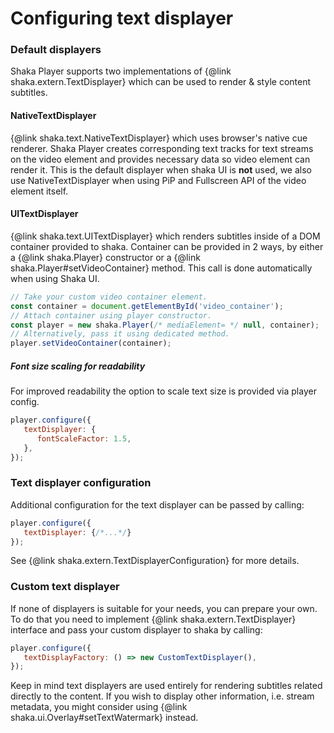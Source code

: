 # Configuring text displayer

### Default displayers

Shaka Player supports two implementations of {@link shaka.extern.TextDisplayer}
which can be used to render & style content subtitles.

#### NativeTextDisplayer

{@link shaka.text.NativeTextDisplayer} which uses browser's native cue
renderer. Shaka Player creates corresponding text tracks for text streams on
the video element and provides necessary data so video element can render it.
This is the default displayer when shaka UI is **not** used, we also use
NativeTextDisplayer when using PiP and Fullscreen API of the video element
itself.

#### UITextDisplayer

{@link shaka.text.UITextDisplayer} which renders subtitles inside of a DOM
container provided to shaka.
Container can be provided in 2 ways, by either a {@link shaka.Player}
constructor or a {@link shaka.Player#setVideoContainer} method. This call
is done automatically when using Shaka UI.
```js
// Take your custom video container element.
const container = document.getElementById('video_container');
// Attach container using player constructor.
const player = new shaka.Player(/* mediaElement= */ null, container);
// Alternatively, pass it using dedicated method.
player.setVideoContainer(container);
```

##### Font size scaling for readability

For improved readability the option to scale text size is provided via player
config.

```js
player.configure({
   textDisplayer: {
      fontScaleFactor: 1.5,
   },
});
```

### Text displayer configuration

Additional configuration for the text displayer can be passed by calling:
```js
player.configure({
   textDisplayer: {/*...*/}
});
```
See {@link shaka.extern.TextDisplayerConfiguration} for more details.

### Custom text displayer

If none of displayers is suitable for your needs, you can prepare your own.
To do that you need to implement {@link shaka.extern.TextDisplayer} interface
and pass your custom displayer to shaka by calling:
```js
player.configure({
   textDisplayFactory: () => new CustomTextDisplayer(),
});
```

Keep in mind text displayers are used entirely for rendering subtitles related
directly to the content. If you wish to display other information, i.e. stream
metadata, you might consider using {@link shaka.ui.Overlay#setTextWatermark}
instead.

